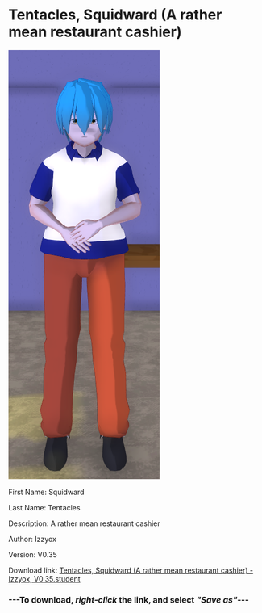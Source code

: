# Tentacles, Squidward (A rather mean restaurant cashier)

<img src = "https://raw.githubusercontent.com/Arbiter1223/Daigaku-Gurashi-Custom-Students/master/Students/Files/Tentacles%2C%20Squidward%20(A%20rather%20mean%20restaurant%20cashier).png">

First Name: Squidward

Last Name: Tentacles

Description: A rather mean restaurant cashier

Author: Izzyox

Version: V0.35

Download link: <a href="https://raw.githubusercontent.com/Arbiter1223/Daigaku-Gurashi-Custom-Students/master/Students/Files/Tentacles%2C%20Squidward%20(A%20rather%20mean%20restaurant%20cashier)%20-%20Izzyox%2C%20V0.35.student">Tentacles, Squidward (A rather mean restaurant cashier) - Izzyox, V0.35.student</a>

### ---**To download, _right-click_ the link, and select _"Save as"_**---
